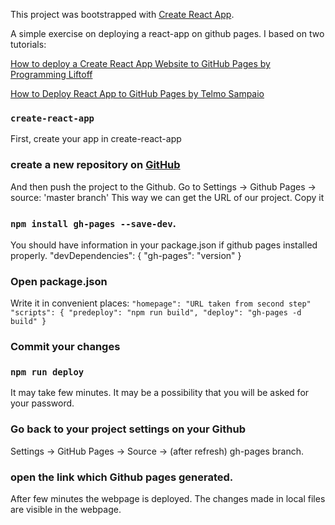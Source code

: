 This project was bootstrapped with [Create React App](https://github.com/facebook/create-react-app).

A simple exercise on deploying a react-app on github pages.
I based on two tutorials:

[How to deploy a Create React App Website to GitHub Pages by Programming Liftoff](https://www.youtube.com/watch?v=ctLFWAanxcI&list=PL4MuKcZFqNDKOw-f-rOPTlICcqauQ58nS&index=2&t=0s)

[How to Deploy React App to GitHub Pages by Telmo Sampaio](https://www.youtube.com/watch?v=F8s4Ng-re0E&list=PL4MuKcZFqNDKOw-f-rOPTlICcqauQ58nS&index=3&t=0s)

### `create-react-app`

First, create your app in create-react-app

### create a new repository on [GitHub](www.github.com)
And then push the project to the Github.
Go to Settings -> Github Pages -> source: 'master branch'
This way we can get the URL of our project. Copy it
### `npm install gh-pages --save-dev`.
You should have information in your package.json if github pages installed properly.
"devDependencies": {
  "gh-pages": "version"
}
### Open package.json

  Write it in convenient places:
  `"homepage": "URL taken from second step"
  "scripts": {
    "predeploy": "npm run build",
    "deploy": "gh-pages -d build"
  }
  `

### Commit your changes

### `npm run deploy`

It may take few minutes. It may be a possibility that you will be asked for your password.

### Go back to your project settings on your Github
Settings -> GitHub Pages -> Source -> (after refresh) gh-pages branch.

### open the link which Github pages generated.
After few minutes the webpage is deployed. The changes made in local files are visible in the webpage. 
